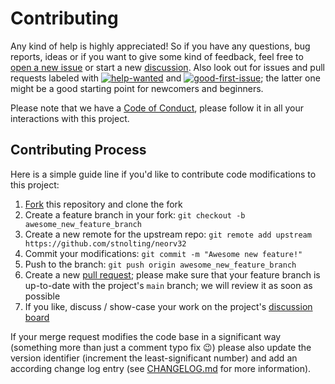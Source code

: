 # Contributing

Any kind of help is highly appreciated! So if you have any questions, bug reports, ideas or if you want to
give some kind of feedback, feel free to [open a new issue](https://github.com/stnolting/neorv32/issues/new/choose)
or start a new [discussion](https://github.com/stnolting/neorv32/discussions). Also look out for issues and pull requests labeled with
[![help-wanted](https://img.shields.io/badge/-help%20wanted-brightgreen)](https://github.com/stnolting/neorv32/labels/help%20wanted) and
[![good-first-issue](https://img.shields.io/badge/-good%20first%20issue-purple)](https://github.com/stnolting/neorv32/labels/good%20first%20issue);
the latter one might be a good starting point for newcomers and beginners.

Please note that we have a [Code of Conduct](https://github.com/stnolting/neorv32/blob/main/CODE_OF_CONDUCT.md),
please follow it in all your interactions with this project.

## Contributing Process

Here is a simple guide line if you'd like to contribute code modifications to this project:

1. [Fork](https://github.com/stnolting/neorv32/fork) this repository and clone the fork
2. Create a feature branch in your fork: `git checkout -b awesome_new_feature_branch`
3. Create a new remote for the upstream repo: `git remote add upstream https://github.com/stnolting/neorv32`
4. Commit your modifications: `git commit -m "Awesome new feature!"`
5. Push to the branch: `git push origin awesome_new_feature_branch`
6. Create a new [pull request](https://github.com/stnolting/neorv32/pulls); please make sure that your feature branch is up-to-date
with the project's `main` branch; we will review it as soon as possible
7. If you like, discuss / show-case your work on the project's [discussion board](https://github.com/stnolting/neorv32/discussions)

If your merge request modifies the code base in a significant way (something more than just a comment typo fix :wink:) please also update
the version identifier (increment the least-significant number) and add an according change log entry
(see [CHANGELOG.md](https://github.com/stnolting/neorv32/blob/main/CHANGELOG.md) for more information).
